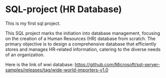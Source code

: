 # SQL-project (HR Database)
This is my first sql project.

This SQL project marks the initiation into database management, focusing on the creation of a Human Resources (HR) database from scratch. 
The primary objective is to design a comprehensive database that efficiently stores and manages HR-related information, catering to the diverse needs of an organization.

Here is the link of wwi database: https://github.com/Microsoft/sql-server-samples/releases/tag/wide-world-importers-v1.0
